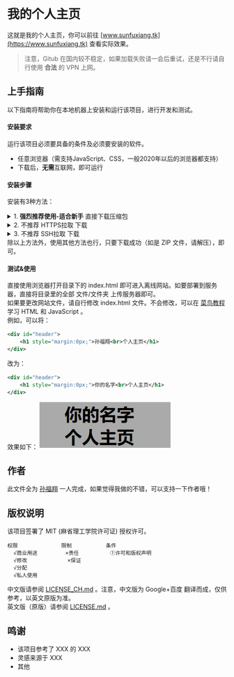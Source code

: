 # 我的个人主页
这就是我的个人主页，你可以前往 [www.sunfuxiang.tk](https://www.sunfuxiang.tk) 查看实际效果。
> 注意，Gitub 在国内较不稳定，如果加载失败请一会后重试，还是不行请自行使用 **合法** 的 VPN 上网。
## 上手指南
以下指南将帮助你在本地机器上安装和运行该项目，进行开发和测试。
#### 安装要求
运行该项目必须要具备的条件及必须要安装的软件。
- 任意浏览器（需支持JavaScript、CSS，一般2020年以后的浏览器都支持）
- 下载后，**无需**互联网，即可运行
#### 安装步骤
安装有3种方法：

<html>
<body>
<details id="1">
<summary>1. <strong>强烈推荐使用-适合新手</strong> 直接下载压缩包</summary>
直接点击 <a href="./archive/refs/heads/main.zip">这里</a> 下载 ZIP 压缩包，然后将下载的 .zip 文件解压即可。<br />
<details>
<summary>上一步骤下载出错？</summary>
<em>你可以点击绿色 code 按钮（Google译为代码，Edge译为法典），在菜单中选择 Download ZIP （Google译为下载压缩包，Edge译为下载邮编），将下载的 .zip 文件解压即可。</em>
<img scr="https://raw.githubusercontent.com/fuxiang1109/myhomepage/main/img/readme-1.png" alt="步骤图" />
</details>
</details>
<details>
 <summary>2. 不推荐 HTTPS拉取 下载</summary>
 不推荐此方法，详见 <a href="https://docs.github.com/cn/get-started/getting-started-with-git/managing-remote-repositories#switching-remote-urls-from-https-to-ssh">此处</a>
</details>
<details>
 <summary>3. 不推荐 SSH拉取 下载</summary>
不推荐此方法，详见 <a href="https://docs.github.com/cn/get-started/getting-started-with-git/managing-remote-repositories#switching-remote-urls-from-https-to-ssh">此处</a>
</details>
除以上方法外，使用其他方法也行，只要下载成功（如是 ZIP 文件，请解压），即可。
</body>
</html>

#### 测试&使用
直接使用浏览器打开目录下的 index.html 即可进入离线网站。如要部署到服务器，直接将目录里的全部 文件/文件夹 上传服务器即可。<br />
如果要更改网站文件，请自行修改 index.html 文件。不会修改，可以在 [菜鸟教程](https://www.runoob.com/) 学习 HTML 和 JavaScript 。<br />
例如，可以将：
```xml
<div id="header">
    <h1 style="margin:0px;">孙福翔<br>个人主页</h1>
</div>
```
改为：
```xml
<div id="header">
    <h1 style="margin:0px;">你的名字<br>个人主页</h1>
</div>
```
效果如下：
![效果图](/img/readme-2.png)
## 作者
此文件全为 [孙福翔](https://github.com/fuxiang1109) 一人完成，如果觉得我做的不错，可以支持一下作者哦！
## 版权说明
该项目签署了 MIT (麻省理工学院许可证) 授权许可。
```
权限              限制           条件
  √商业用途         ×责任          ①许可和版权声明
  √修改             ×保证
  √分配
  √私人使用
```
中文版请参阅 [LICENSE_CH.md](LICENSE_CH.md) 。注意，中文版为 Google+百度 翻译而成，仅供参考，以英文原版为准。<br />
英文版（原版）请参阅 [LICENSE.md](LICENSE.md) 。
## 鸣谢
- 该项目参考了 XXX 的 XXX
- 灵感来源于 XXX
- 其他
